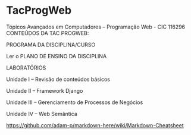 # TacProgWeb
Tópicos Avançados em Computadores – Programação Web - CIC 116296
CONTEÚDOS DA TAC PROGWEB:

PROGRAMA DA DISCIPLINA/CURSO

Ler o PLANO DE ENSINO DA DISCIPLINA 

LABORATÓRIOS

Unidade I – Revisão de conteúdos básicos

Unidade II – Framework Django

Unidade III – Gerenciamento de Processos de Negócios

Unidade IV – Web Semântica

https://github.com/adam-p/markdown-here/wiki/Markdown-Cheatsheet
